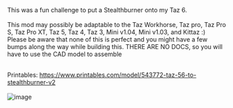 This was a fun challenge to put a Stealthburner onto my Taz 6.<br><br>
This mod may possibly be adaptable to the Taz Workhorse, Taz pro, Taz Pro S, Taz Pro XT, Taz 5, Taz 4, Taz 3, Mini v1.04, Mini v1.03, and Kittaz :)<br>
Please be aware that none of this is perfect and you might have a few bumps along the way while building this. THERE ARE NO DOCS, so you will have to use the CAD model to assemble<br><br>

Printables: https://www.printables.com/model/543772-taz-56-to-stealthburner-v2<br><br>
![image](https://github.com/CharlotteBeLike/Voron-StealthBurner-Taz/assets/150643227/9c3d19ec-f612-4dd6-b78b-63f3a2297d22)
